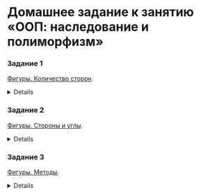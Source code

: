 # Домашнее задание к занятию «ООП: наследование и полиморфизм»

### Задание 1

[Фигуры. Количество сторон](01).

<details>
# Задача 1. Фигуры. Количество сторон
В этом задании вы построите первую простую иерархию классов для заданной предметной области.

Предметная область выглядит следующим образом: есть сущность фигура. Фигуры бывают двух типов: треугольник и четырёхугольник. У фигуры есть количество сторон. Для неизвестной фигуры будем считать это количество равным нулю. У треугольника три стороны, у четырёхугольника четыре стороны. У любой фигуры мы хотим узнавать количество её сторон, но мы не должны быть способны **изменить** количество сторон для заданной фигуры извне.

Задача: спроектировать и реализовать классы, описывающие предметную область. Продемонстрируйте их работу: создайте по одному экземпляру каждого класса и выведите информацию о количестве его сторон на консоль.

### Пример работы программы
#### Консоль
```
Количество сторон:
Фигура: 0
Треугольник: 3
Четырёхугольник: 4
```
#### Подсказки

> Не читайте этот раздел сразу. Попытайтесь сначала решить задачу самостоятельно :)

<details>

<summary>Что использовать для решения.</summary>

Вам нужно создать три класса: для фигуры, треугольника и четырёхугольника. Назовём их `Figure`, `Triangle` и `Quadrangle`.

Классы `Triangle` и `Quadrangle` будут наследовать класс `Figure`.

Для хранения информации о количестве сторон создайте поле `sides_count` в классе `Figure`. Оно будет защищённым, чтобы нельзя было изменить его извне, но можно изменить значение в наследниках. Либо оно может быть приватным, и тогда вам нужно передавать информацию о количестве сторон через конструктор.

Для доступа к информации о количестве сторон создайте публичный метод `get_sides_count` в классе `Figure`. Он будет унаследован обоими фигурами.

Для правильной инициализации информации о количестве сторон создайте конструкторы в классах, в которых присвойте нужное значение полю `sides_count`. Если вы сделали `sides_count` защищённым, можете присвоить значение прямо в конструкторе. Если приватным, то нужно создать в классе `Figure` защищённый конструктор с параметром (количество сторон) и публичный конструктор без параметров, который будет вызывать свой защищённый конструктор с параметром. Защищённый конструктор должны будут вызывать дочерние классы в своих публичных конструкторах без параметров.

Также для удобства вывода названия фигуры можно создать защищённое поле `name` в классе `Figure` с соответствующим методом `get_name` и заполнением значения в каждом классе. В `Figure` это будет «Фигура» и т. д.

</details>
</details>

### Задание 2

[Фигуры. Стороны и углы](02).

<details>
# Задача 2. Фигуры. Стороны и углы
В этом задании вы усложните иерархию классов для усложнённой предметной области.

У вас появляется информация о длине сторон и углах ваших фигур, а также несколько более конкретных фигур.
Теперь в треугольнике вы должны хранить информацию о длине всех его трёх сторон (`a`, `b`, `c`) и значениях его трёх углов (`A`, `B`, `C`).
В четырёхугольнике вы храните информацию о длине его четырёх сторон (`a`, `b`, `c`, `d`) и значениях его четырёх углов (`A`, `B`, `C`, `D`).

Также у вас появляются более конкретные фигуры: 
 - прямоугольный треугольник (угол `C` всегда равен 90);
 - равнобедренный треугольник (стороны `a` и `c` равны, углы `A` и `C` равны);
 - равносторонний треугольник (все стороны равны, все углы равны 60);
 - прямоугольник (стороны `a`,`c` и `b`,`d` попарно равны, все углы равны 90);
 - квадрат (все стороны равны, все углы равны 90);
 - параллелограмм (стороны `a`,`c` и `b`,`d` попарно равны, углы `A`,`C` и `B`,`D` попарно равны);
 - ромб (все стороны равны, углы `A`,`C` и `B`,`D` попарно равны).
 
Вы должны иметь возможность узнать у каждой фигуры длины её сторон и значения её углов, но извне вы не должны быть способны изменить длины сторон и углы.

Не должно быть возможности создать фигуры, не удовлетворяющие перечисленным условиям. Например, нельзя создать квадрат с разными углами. Геометрические соотношения проверять не нужно. Например, сумма углов в треугольнике может быть не равна 180.

Задача: спроектировать и реализовать классы, описывающие предметную область. Продемонстрируйте их работу: создайте по одному экземпляру каждой фигуры и выведите на экран информацию о длинах её сторон и величине её углов. Значения используйте произвольные.

Инициализацию длин сторон и величин углов нужно выполнить с помощью вызова базовых конструкторов.

Для вывода информации о фигуре создайте функцию `print_info`, которая будет принимать в качестве аргумента указатель на базовый класс фигуры.

### Пример работы программы
#### Консоль
```
Треугольник:
Стороны: a=10 b=20 c=30
Углы: A=50 B=60 C=70

Прямоугольный треугольник:
Стороны: a=10 b=20 c=30
Углы: A=50 B=60 C=90

Равнобедренный треугольник:
Стороны: a=10 b=20 c=10
Углы: A=50 B=60 C=50

Равносторонний треугольник:
Стороны: a=30 b=30 c=30
Углы: A=60 B=60 C=60

Четырёхугольник:
Стороны: a=10 b=20 c=30 d=40
Углы: A=50 B=60 C=70 D=80

Прямоугольник:
Стороны: a=10 b=20 c=10 d=20
Углы: A=90 B=90 C=90 D=90

Квадрат:
Стороны: a=20 b=20 c=20 d=20
Углы: A=90 B=90 C=90 D=90

Параллелограмм:
Стороны: a=20 b=30 c=20 d=30
Углы: A=30 B=40 C=30 D=40

Ромб:
Стороны: a=30 b=30 c=30 d=30
Углы: A=30 B=40 C=30 D=40
```
#### Подсказки

> Не читайте этот раздел сразу. Попытайтесь сначала решить задачу самостоятельно :)

<details>

<summary>Что использовать для решения.</summary>

Нужно создать класс для каждой фигуры.

Иерархия наследования для более конкретных фигур может различаться. Например, параллелограмм будет наследоваться от четырёхугольника, прямоугольник и ромб — от параллелограмма. Было бы логично квадрат унаследовать от ромба и прямоугольника, ведь он является и тем, и другим. Но вы помните, что стоит избегать множественного наследования, поэтому унаследуйте его либо от прямоугольника, либо от ромба на ваше усмотрение.

Для хранения информации о длинах сторон и величинах углов создайте поля `a`, `b`, `c` и  `A`, `B`, `C` в классе треугольника и соответствующие им `get_` методы, а в классе четырёхугольника создайте поля `a`, `b`, `c`, `d` и  `A`, `B`, `C`, `D` и соответствующие им `get_` методы.

У вас появятся разные конструкторы. Например, у конструктора класса треугольника  будет 6 параметров — три для длин сторон и три для углов. У конструктора класса прямоугольного треугольника будет 5 параметров — угол `C` у него всегда равен 90. У класса равностороннего треугольника конструктор будет принимать только один параметр — это длина его сторон.

</details>
</details>


### Задание 3

[Фигуры. Методы](03).

<details>
# Задача 3. Фигуры. Методы
В этом задании вы добавите в вашу иерархию классов больше функциональности.

Теперь ваши фигуры должны уметь немного больше:
 - выводить информацию о себе;
 - проверять правильность своих данных.

Ваши фигуры:
 - фигура (количество сторон равно 0); 
 - треугольник (стороны и углы произвольные, количество сторон равно 3, сумма углов равна 180); 
 - прямоугольный треугольник (угол `C` всегда равен 90);
 - равнобедренный треугольник (стороны `a` и `c` равны, углы `A` и `C` равны);
 - равносторонний треугольник (все стороны равны, все углы равны 60);
 - четырёхугольник (стороны и углы произвольные, количество сторон равно 4, сумма углов равна 360);
 - прямоугольник (стороны `a`,`c` и `b`,`d` попарно равны, все углы равны 90);
 - квадрат (все стороны равны, все углы равны 90);
 - параллелограмм (стороны `a`,`c` и `b`,`d` попарно равны, углы `A`,`C` и `B`,`D` попарно равны);
 - ромб (все стороны равны, углы `A`,`C` и `B`,`D` попарно равны).
 
Вы должны иметь возможность попросить фигуру вывести информацию о себе на консоль, а также узнать, является ли фигура правильной, то есть выполняются ли условия, указанные в списке выше.

Информация о фигуре включает в себя:
 - название фигуры;
 - количество сторон;
 - длины её сторон, если есть;
 - величины её углов, если есть;
 - является ли фигура правильной.

Задача: спроектировать и реализовать классы, описывающие предметную область. Продемонструйте их работу: создайте по одному экземпляру каждой фигуры и выведите на экран информацию о фигурах.

Реализуйте методы вывода на консоль и проверки правильности фигуры с помощью виртуальных функций и переопределений. Используйте вызов базовой версии метода.

Ваша задача — работать с экземплярами дочерних классов **полиморфно**, то есть с помощью указателя на базовый класс.

### Пример работы программы
#### Консоль
```
Фигура:
Правильная
Количество сторон: 0

Треугольник:
Правильная
Количество сторон: 3
Стороны: a=10 b=20 c=30
Углы: A=50 B=60 C=70

Прямоугольный треугольник:
Неправильная
Количество сторон: 3
Стороны: a=10 b=20 c=30
Углы: A=50 B=60 C=90

Прямоугольный треугольник:
Правильная
Количество сторон: 3
Стороны: a=10 b=20 c=30
Углы: A=50 B=40 C=90

Равнобедренный треугольник:
Неправильная
Количество сторон: 3
Стороны: a=10 b=20 c=10
Углы: A=50 B=60 C=50

Равносторонний треугольник:
Правильная
Количество сторон: 3
Стороны: a=30 b=30 c=30
Углы: A=60 B=60 C=60

Четырёхугольник:
Неправильная
Количество сторон: 4
Стороны: a=10 b=20 c=30 d=40
Углы: A=50 B=60 C=70 D=80

Прямоугольник:
Правильная
Количество сторон: 4
Стороны: a=10 b=20 c=10 d=20
Углы: A=90 B=90 C=90 D=90

Квадрат:
Правильная
Количество сторон: 4
Стороны: a=20 b=20 c=20 d=20
Углы: A=90 B=90 C=90 D=90

Параллелограмм:
Неправильная
Количество сторон: 4
Стороны: a=20 b=30 c=20 d=30
Углы: A=30 B=40 C=30 D=40

Ромб:
Неправильная
Количество сторон: 4
Стороны: a=30 b=30 c=30 d=30
Углы: A=30 B=40 C=30 D=40
```
#### Подсказки

> Не читайте этот раздел сразу. Попытайтесь сначала решить задачу самостоятельно :)

<details>

<summary>Что использовать для решения.</summary>

Вам нужно создать в классе фигуры два виртуальных метода — `void print_info()` и `bool check()`. Для фигуры будет выводиться только информация об имени, правильности и количестве сторон. Для треугольника и четырёхугольника добавится информация о длине сторон и величине углов. Чтобы не дублировать код, используйте в переопределении метода `print_info` базовую версию из класса фигуры.

Метод `check` будет переопределяться в каждом классе, так как у каждой фигуры в иерархии наследования добавляются новые условия. Чтобы не терять результаты проверки из класса родителя и не дублировать код, вызывайте базовую версию метода `check`. Таким образом, вам нужно проверить сумму углов в треугольнике только в классе треугольника, наследникам нужно проверить только свои условия и вызвать базовую версию из класса треугольник. А вот в классе треугольник вызывать базовую версию не надо, потому что класс фигура проверяет количество сторон на равенство нулю, а в классе треугольник и в наследниках их будет 3.

</details>
</details>